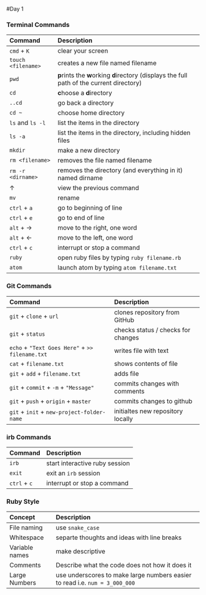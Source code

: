 #Day 1

### Terminal Commands
| Command | Description |
| :--- | :--- |
| `cmd` + `K` | clear your screen |
| `touch <filename>` | creates a new file named filename |
| `pwd` | <b>p</b>rints the <b>w</b>orking <b>d</b>irectory (displays the full path of the current directory) |
| `cd` | <b>c</b>hoose a <b>d</b>irectory |
| `..cd` | go back a directory |
| `cd ~` | choose home directory |
| `ls` and `ls -l`| list the items in the directory |
| `ls -a` | list the items in the directory, including hidden files |
| `mkdir` | make a new directory |
| `rm <filename>` | removes the file named filename |
| `rm -r <dirname>` | removes the directory (and everything in it) named dirname |
| &#8593; | view the previous command |
| `mv` | rename
| `ctrl` + `a` | go to beginning of line |
| `ctrl` + `e` | go to end of line |
| `alt` + &#8594; | move to the right, one word |
| `alt` + &#8592; | move to the left, one word |
| `ctrl` + `c` | interrupt or stop a command |
| `ruby` | open ruby files by typing `ruby filename.rb`|
| `atom` | launch atom by typing `atom filename.txt` |

### Git Commands
| Command | Description |
| :---------- | :-------------- |
| `git` + `clone` + `url` | clones repository from GitHub | 
| `git` + `status` | checks status / checks for changes |
| `echo` + `"Text Goes Here"` + `>> filename.txt` | writes file with text |
| `cat` + `filename.txt` | shows contents of file |
| `git` + `add` + `filename.txt` | adds file |
| `git` + `commit` + `-m` + `"Message"` | commits changes with comments |
| `git` + `push` + `origin` + `master` | commits changes to github |
| `git` + `init` + `new-project-folder-name` | initialtes new repository locally | 

### irb Commands
| Command | Description |
| :--- | :--- |
| `irb` | start interactive ruby session |
| `exit` | exit an `irb` session |
| `ctrl` + `c` | interrupt or stop a command |


### Ruby Style
| Concept | Description | 
| :----- | :------ |
| File naming | use `snake_case` | 
| Whitespace | separte thoughts and ideas with line breaks | 
| Variable names | make descriptive | 
| Comments | Describe what the code does not how it does it | 
| Large Numbers | use underscores to make large numbers easier to read i.e. `num = 3_000_000` | 

